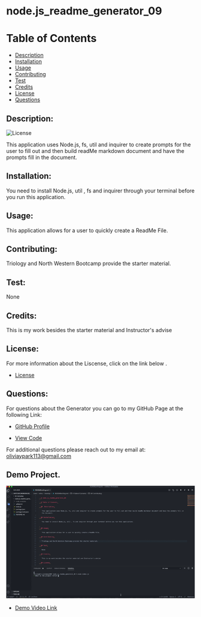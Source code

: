 
  # node.js_readme_generator_09

  # Table of Contents 


   - [Description](#description)
   - [Installation](#installation)
   - [Usage](#usage)
   - [Contributing](#contributing)
   - [Test](#test)
   - [Credits](#credits)
   - [License](#license)
   - [Questions](#description)
  
  ##  Description:

  ![License](https://img.shields.io/badge/License-MIT-blue)


   This application uses Node.js, fs, util and inquirer to create prompts for the user to fill out and then build readMe markdown document and have the prompts fill in the document.

  ## Installation:

   You need to install Node.js, util , fs and inquirer through your terminal before you run this application.



  ## Usage:

   This application allows for a user to quickly create a ReadMe File.

  ## Contributing:

   Triology and North Western Bootcamp provide the starter material.

  ## Test:

   None

  ## Credits:

   This is my work besides the starter material and Instructor's advise

  ## License:

   For more information about the Liscense, click on the link below .
  - [License](https://opensource.org/licenses/MIT)

  ## Questions:

   For questions about the Generator you can go to my GitHub Page at the following Link:

  - [GitHub Profile](https://github.com/Oliviapark113)

  - [View Code](https://github.com/Oliviapark113/node.js_readme_generator_09)

   For additional questions please reach out to my email at: oliviaypark113@gmail.com

  ## Demo Project.

   ![Demo in gif](demo.gif)
  - [Demo Video Link](https://oliviapark113.github.io/Readme.md_demo_video/.)
    